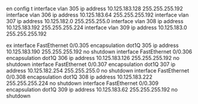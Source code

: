 en
config t
interface vlan 305
ip address 10.125.183.128 255.255.255.192
interface vlan 306
ip address 10.125.183.64 255.255.255.192
interface vlan 307
ip address 10.125.182.0 255.255.255.0
interface vlan 308
ip address 10.125.183.192 255.255.255.224
interface vlan 309
ip address 10.125.183.0 255.255.255.192

ex
interface FastEthernet 0/0.305
encapsulation dot1Q 305
ip address 10.125.183.190 255.255.255.192
no shutdown
interface FastEthernet 0/0.306
encapsulation dot1Q 306
ip address 10.125.183.126 255.255.255.192
no shutdown
interface FastEthernet 0/0.307
encapsulation dot1Q 307
ip address 10.125.182.254 255.255.255.0
no shutdown
interface FastEthernet 0/0.308
encapsulation dot1Q 308
ip address 10.125.183.222 255.255.255.224
no shutdown
interface FastEthernet 0/0.309
encapsulation dot1Q 309
ip address 10.125.183.62 255.255.255.192
no shutdown

